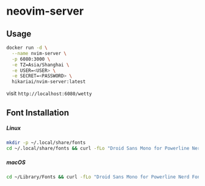 # neovim-server

## Usage

```bash
docker run -d \
  --name nvim-server \
  -p 6080:3000 \
  -e TZ=Asia/Shanghai \
  -e USER=<USER> \
  -e SECRET=<PASSWORD> \
  hikariai/nvim-server:latest
```

visit `http://localhost:6080/wetty`

## Font Installation

##### Linux

```bash
mkdir -p ~/.local/share/fonts
cd ~/.local/share/fonts && curl -fLo "Droid Sans Mono for Powerline Nerd Font Complete.otf" https://github.com/ryanoasis/nerd-fonts/raw/master/patched-fonts/DroidSansMono/complete/Droid%20Sans%20Mono%20Nerd%20Font%20Complete.otf
```

##### macOS

```bash
cd ~/Library/Fonts && curl -fLo "Droid Sans Mono for Powerline Nerd Font Complete.otf" https://github.com/ryanoasis/nerd-fonts/raw/master/patched-fonts/DroidSansMono/complete/Droid%20Sans%20Mono%20Nerd%20Font%20Complete.otf
```
